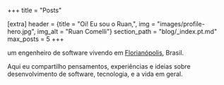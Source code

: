 +++
title = "Posts"

[extra]
header = {title = "Oi! Eu sou o Ruan,", img = "images/profile-hero.jpg", img_alt = "Ruan Comelli"}
section_path = "blog/_index.pt.md"
max_posts = 5
+++

um engenheiro de software vivendo em [Florianópolis](https://en.wikipedia.org/wiki/Florian%C3%B3polis), Brasil.

Aqui eu compartilho pensamentos, experiências e ideias sobre desenvolvimento de software, tecnologia, e a vida em geral.
